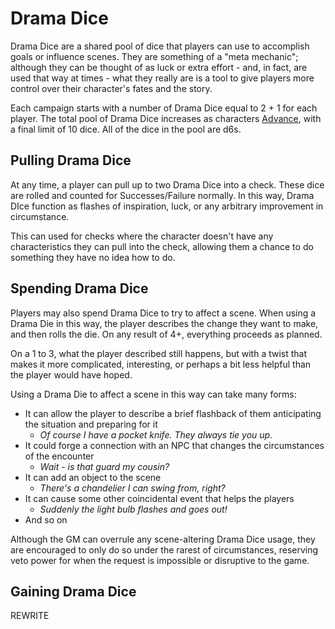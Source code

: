 # Drama Dice

Drama Dice are a shared pool of dice that players can use to accomplish goals or influence scenes. They are something of a "meta mechanic"; although they can be thought of as luck or extra effort - and, in fact, are used that way at times - what they really are is a tool to give players more control over their character's fates and the story.

Each campaign starts with a number of Drama Dice equal to 2 + 1 for each player. The total pool of Drama Dice increases as characters [Advance](Advancement.md), with a final limit of 10 dice. All of the dice in the pool are d6s.

## Pulling Drama Dice

At any time, a player can pull up to two Drama Dice into a check. These dice are rolled and counted for Successes/Failure normally. In this way, Drama DIce function as flashes of inspiration, luck, or any arbitrary improvement in circumstance.

This can used for checks where the character doesn't have any characteristics they can pull into the check, allowing them a chance to do something they have no idea how to do.

## Spending Drama Dice

Players may also spend Drama Dice to try to affect a scene. When using a Drama Die in this way, the player describes the change they want to make, and then rolls the die. On any result of 4+, everything proceeds as planned.

On a 1 to 3, what the player described still happens, but with a twist that makes it more complicated, interesting, or perhaps a bit less helpful than the player would have hoped.

Using a Drama Die to affect a scene in this way can take many forms:

- It can allow the player to describe a brief flashback of them anticipating the situation and preparing for it
  - *Of course I have a pocket knife. They always tie you up.*
- It could forge a connection with an NPC that changes the circumstances of the encounter
  - *Wait - is that guard my cousin?*
- It can add an object to the scene
  - *There's a chandelier I can swing from, right?*
- It can cause some other coincidental event that helps the players
  - *Suddenly the light bulb flashes and goes out!*
- And so on

Although the GM can overrule any scene-altering Drama Dice usage, they are encouraged to only do so under the rarest of circumstances, reserving veto power for when the request is impossible or disruptive to the game.

## Gaining Drama Dice

REWRITE